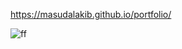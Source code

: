 https://masudalakib.github.io/portfolio/

![ff](https://github.com/user-attachments/assets/ecca86aa-8f98-484c-86e5-963ebe3210e3)

